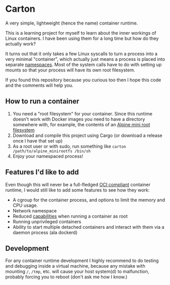 # Carton

A very simple, lightweight (hence the name) container runtime.

This is a learning project for myself to learn about the inner workings of Linux containers. I have been using them for a long time but how do they actually work?

It turns out that it only takes a few Linux syscalls to turn a process into a very minimal "container", which actually just means a process is placed into separate [namespaces][3]. Most of the system calls have to do with setting up mounts so that your process will have its own root filesystem.

If you found this repository because you curious too then I hope this code and the comments will help you.

## How to run a container

1. You need a "root filesystem" for your container. Since this runtime doesn't work with Docker images you need to have a directory somewhere with, for example, the contents of an [Alpine mini root filesystem][4]
2. Download and compile this project using Cargo (or download a release once I have that set up)
3. As a root user or with sudo, run something like `carton /path/to/alpine_minirootfs /bin/sh`
4. Enjoy your namespaced process!

## Features I'd like to add

Even though this will never be a full-fledged [OCI compliant][2] container runtime, I would still like to add some features to see how they work:

* A cgroup for the container process, and options to limit the memory and CPU usage.
* Network namespace
* Reduced [capabilities][1] when running a container as root
* Running unprivileged containers
* Ability to start multiple detached containers and interact with them via a daemon process (ala dockerd)

## Development

For any container runtime development I highly recommend to do testing and debugging inside a virtual machine, because any mistake with mounting `/`, `/tmp`, etc. will cause your host system(d) to malfunction, probably forcing you to reboot (don't ask me how I know.)

[1]: https://man7.org/linux/man-pages/man7/capabilities.7.html
[2]: https://github.com/opencontainers/runtime-spec/blob/main/spec.md
[3]: https://man7.org/linux/man-pages/man7/namespaces.7.html
[4]: https://alpinelinux.org/downloads/

